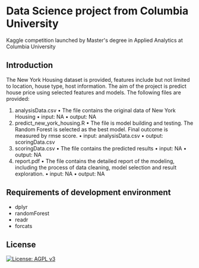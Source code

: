# Data Science project from Columbia University
Kaggle competition launched by Master's degree in Applied Analytics at Columbia University

## Introduction
The New York Housing dataset is provided, features include but not limited to location, house type, host information. The aim of the project is predict house price using selected features and models.
The following files are provided:
1. analysisData.csv
•	The file contains the original data of New York Housing
•	input: NA
•	output: NA
2. predict_new_york_housing.R
•	The file is model building and testing. The Random Forest is selected as the best model. Final outcome is measured by rmse score.
•	input: analysisData.csv
•	output: scoringData.csv
3. scoringData.csv
•	The file contains the predicted results
•	input: NA
•	output: NA
3. report.pdf
•	The file contains the detailed report of the modeling, including the process of data cleaning, model selection and result exploration.
•	input: NA
•	output: NA

## Requirements of development environment
- dplyr
- randomForest
- readr
- forcats
## License
[![License: AGPL v3](https://img.shields.io/badge/License-AGPL_v3-green.svg)](https://www.gnu.org/licenses/agpl-3.0)
